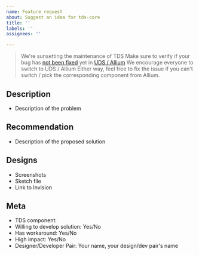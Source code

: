 ```yaml
---
name: Feature request
about: Suggest an idea for tds-core
title: ''
labels: ''
assignees: ''

---
```


> We're sunsetting the maintenance of TDS
> Make sure to verify if your bug has [not been fixed](https://github.com/telus/universal-design-system) yet in [UDS / Allium](https://sites.google.com/telus.com/thinkcontentxdesign/about-us-our-products/allium)
> We encourage everyone to switch to UDS / Allium
Either way, feel free to fix the issue if you can't switch / pick the corresponding component from Allium.

<!--
  ### IMPORTANT SECURITY NOTE ###

  When opening issues, be sure NOT to include any private or personal
  information such as secrets, passwords, or any source code that involves
  data retrieval.

  Also, do not include links to sites on staging.
-->

## Description

<!--
  Please explain the problem you are trying to solve, not the solution you expect to see.
-->

- Description of the problem

## Recommendation

- Description of the proposed solution

## Designs

<!--
  Designs are crucial for the development of new visual features.
  Please provide them in order to speed up development.
-->

- Screenshots
- Sketch file
- Link to Invision

## Meta

- TDS component: <!-- Example: @tds/core-expand-collapse -->
- Willing to develop solution: Yes/No
- Has workaround: Yes/No <!-- please provide a description of your workaround if you have one -->
- High impact: Yes/No <!-- Answer 'yes' if this is blocking you from releasing code -->
- Designer/Developer Pair: Your name, your design/dev pair's name
